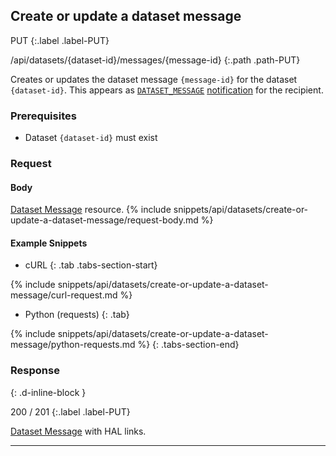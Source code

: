 ## Create or update a dataset message

PUT
{:.label .label-PUT}

/api/datasets/{dataset-id}/messages/{message-id}
{:.path .path-PUT}

Creates or updates the dataset message `{message-id}` for the dataset `{dataset-id}`. This appears as [`DATASET_MESSAGE`](notifications#notification-type) [notification](notifications) for the recipient.

### Prerequisites
- Dataset `{dataset-id}` must exist

### Request
#### Body
[Dataset Message](#dataset-message) resource.
{% include snippets/api/datasets/create-or-update-a-dataset-message/request-body.md %}

#### Example Snippets
- cURL
{: .tab .tabs-section-start}

{% include snippets/api/datasets/create-or-update-a-dataset-message/curl-request.md %}

- Python (requests)
{: .tab}

{% include snippets/api/datasets/create-or-update-a-dataset-message/python-requests.md %}
{: .tabs-section-end}

### Response
{: .d-inline-block }

200 / 201
{:.label .label-PUT}

[Dataset Message](#dataset-message) with HAL links.

---

